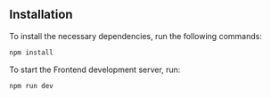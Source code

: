 ## Installation

To install the necessary dependencies, run the following commands:

```sh
npm install
```

To start the Frontend development server, run:

```sh
npm run dev
```
